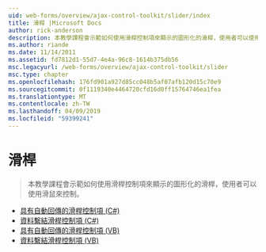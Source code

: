 ```yaml
---
uid: web-forms/overview/ajax-control-toolkit/slider/index
title: 滑桿 |Microsoft Docs
author: rick-anderson
description: 本教學課程會示範如何使用滑桿控制項來顯示的圖形化的滑桿，使用者可以使用滑鼠來控制。
ms.author: riande
ms.date: 11/14/2011
ms.assetid: fd7812d1-55d7-4e4a-96c8-1614b375db56
msc.legacyurl: /web-forms/overview/ajax-control-toolkit/slider
msc.type: chapter
ms.openlocfilehash: 176fd901a927d85cc048b5af07afb120d15c70e9
ms.sourcegitcommit: 0f1119340e4464720cfd16d0ff15764746ea1fea
ms.translationtype: MT
ms.contentlocale: zh-TW
ms.lasthandoff: 04/09/2019
ms.locfileid: "59399241"
---
```

# <a name="slider"></a>滑桿

> 本教學課程會示範如何使用滑桿控制項來顯示的圖形化的滑桿，使用者可以使用滑鼠來控制。


- [具有自動回傳的滑桿控制項 (C#)](using-the-slider-control-with-auto-postback-cs.md)
- [資料繫結滑桿控制項 (C#)](databinding-the-slider-control-cs.md)
- [具有自動回傳的滑桿控制項 (VB)](using-the-slider-control-with-auto-postback-vb.md)
- [資料繫結滑桿控制項 (VB)](databinding-the-slider-control-vb.md)
